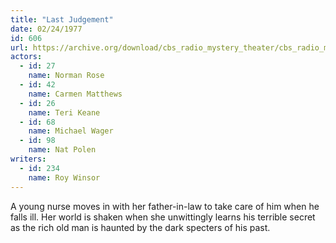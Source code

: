 ```yaml
---
title: "Last Judgement"
date: 02/24/1977
id: 606
url: https://archive.org/download/cbs_radio_mystery_theater/cbs_radio_mystery_theater-0601-0650.zip/cbs_radio_mystery_theater-0601-0650%2Fcbsrmt_0606_last_judgement.mp3
actors:  
  - id: 27
    name: Norman Rose  
  - id: 42
    name: Carmen Matthews  
  - id: 26
    name: Teri Keane  
  - id: 68
    name: Michael Wager  
  - id: 98
    name: Nat Polen
writers:  
  - id: 234
    name: Roy Winsor
---
```

A young nurse moves in with her father-in-law to take care of him when he falls ill. Her world is shaken when she unwittingly learns his terrible secret as the rich old man is haunted by the dark specters of his past.
